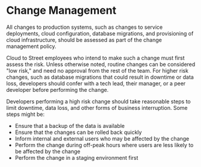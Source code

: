 # Change Management

All changes to production systems, such as changes to service deployments, cloud configuration, database migrations, and provisioning of cloud infrastructure, should be assessed as part of the change management policy.

Cloud to Street employees who intend to make such a change must first assess the risk. Unless otherwise noted, routine changes can be considered "low risk," and need no approval from the rest of the team. For higher risk changes, such as database migrations that could result in downtime or data loss, developers should confer with a tech lead, their manager, or a peer developer before performing the change.

Developers performing a high risk change should take reasonable steps to limit downtime, data loss, and other forms of business interruption. Some steps might be:

- Ensure that a backup of the data is available
- Ensure that the changes can be rolled back quickly
- Inform internal and external users who may be affected by the change
- Perform the change during off-peak hours where users are less likely to be affected by the change
- Perform the change in a staging environment first
